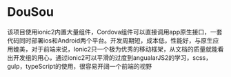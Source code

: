 # DouSou
该项目使用ionic2内置大量组件，Cordova组件可以直接调用app原生接口，一套代码同时部署ios和Android两个平台。开发周期短，成本低，性能好，与原生应用媲美，对于前端来说，Ionic2只一个极为优秀的移动框架，从文档的质量就能看出开发组的用心，通过ionic2可以平滑的过度到angualarJS2的学习，scss，gulp，typeScript的使用，很容易开阔一个前端的视野
